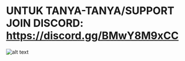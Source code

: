 # UNTUK TANYA-TANYA/SUPPORT JOIN DISCORD: https://discord.gg/BMwY8M9xCC

![alt text](https://media.discordapp.net/attachments/1089427992159207465/1278661323437113374/image.png?ex=66d19da7&is=66d04c27&hm=b9b3cf1d311f8c6c619e19302d7bf32b816732a421d0760e0d2077d5772e75a0&=&format=webp&quality=lossless)